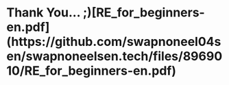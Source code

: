 <h1>Thank You...   ;)</>[RE_for_beginners-en.pdf](https://github.com/swapnoneel04sen/swapnoneelsen.tech/files/8969010/RE_for_beginners-en.pdf)
